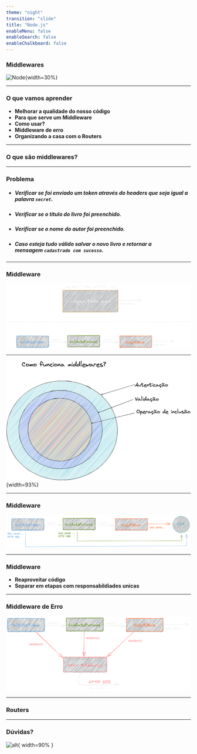 ```yaml
---
theme: "night"
transition: "slide"
title: "Node.js"
enableMenu: false
enableSearch: false
enableChalkboard: false
---
```


### Middlewares

![Node](https://cdn.iconscout.com/icon/free/png-512/node-js-1174925.png){width=30%}

---

### O que vamos aprender

- **Melhorar a qualidade do nosso código**
- **Para que serve um Middleware**
- **Como usar?**
- **Middleware de erro**
- **Organizando a casa com o Routers**

---

### O que são middlewares?

---

### Problema

- ##### Verificar se foi enviado um token através do headers que seja igual a palavra `secret`.
- ##### Verificar se o título do livro foi preenchido.
- ##### Verificar se o nome do autor foi preenchido.
- ##### Caso esteja tudo válido salvar o novo livro e retornar a mensagem `cadastrado com sucesso`.

---

### Middleware

![middleware](./images/middleware.png)

---

![middleware-circle](./images/middleware-circle.png){width=93%}

---

### Middleware

![middleware-valdiacao](./images/middleware-validacao.png)

---

### Middleware

- **Reaproveitar código**
- **Separar em etapas com responsabildiades unicas**

---

### Middleware de Erro

![Middleware de erro](./images/errirMiddleware.png)

---

### Routers

---

### Dúvidas?

![alt](https://media3.giphy.com/media/3o6MbudLhIoFwrkTQY/giphy.gif?cid=790b76117789c6161150915091725a365bdeac4e06fd01cd&rid=giphy.gif&ct=g){ width=90% }
